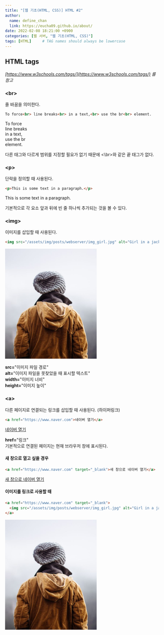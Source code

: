 ```yaml
---
title: "[웹 기초(HTML, CSS)] HTML #2"
author:
  name: define_chan
  link: https://eucha09.github.io/about/
date: 2022-02-08 18:21:00 +0900
categories: [웹 서버, "웹 기초(HTML, CSS)"]
tags: [HTML]     # TAG names should always be lowercase
---
```


## **HTML tags**

_[https://www.w3schools.com/tags/](https://www.w3schools.com/tags/) 를 참고_

### **\<br\>**

줄 바꿈을 의미한다.

```html
To force<br> line breaks<br> in a text,<br> use the br<br> element.
```
To force<br> line breaks<br> in a text,<br> use the br<br> element.

다른 태그와 다르게 범위를 지정할 필요가 없기 때문에 \<\br\>와 같은 끝 태그가 없다.

### **\<p\>**

단락을 정의할 때 사용된다.

```html
<p>This is some text in a paragraph.</p>
```
<p>This is some text in a paragraph.</p>

기본적으로 각 요소 앞과 뒤에 빈 줄 하나씩 추가되는 것을 볼 수 있다.

### **\<img\>**

이미지를 삽입할 때 사용된다.

```html
<img src="/assets/img/posts/webserver/img_girl.jpg" alt="Girl in a jacket" width="300" height="360">
```
<img src="/assets/img/posts/webserver/img_girl.jpg" alt="Girl in a jacket" width="300" height="360">

**src=**"이미지 파일 경로"    
**alt=**"이미지 파일을 못찾았을 때 표시할 텍스트"    
**width=**"이미지 너비"    
**height=**"이미지 높이"    

### **\<a\>**

다른 페이지로 연결되는 링크를 삽입할 때 사용된다. (하이퍼링크)

```html
<a href="https://www.naver.com">네이버 열기</a>
```
<a href="https://www.naver.com">네이버 열기</a>

**href=**"링크"   
기본적으로 연결된 페이지는 현재 브라우저 창에 표시된다.

#### **새 창으로 열고 싶을 경우**

```html
<a href="https://www.naver.com" target="_blank">새 창으로 네이버 열기</a>
```
<a href="https://www.naver.com" target="_blank">새 창으로 네이버 열기</a>

#### **이미지를 링크로 사용할 때**

```html
<a href="https://www.naver.com" target="_blank">
  <img src="/assets/img/posts/webserver/img_girl.jpg" alt="Girl in a jacket" width="300" height="360">
</a>
```
<a href="https://www.naver.com" target="_blank">
  <img src="/assets/img/posts/webserver/img_girl.jpg" alt="Girl in a jacket" width="300" height="360">
</a>
